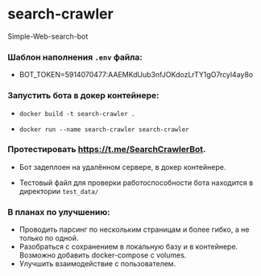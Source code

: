 # search-crawler
Simple-Web-search-bot

### Шаблон наполнения `.env` файла:
- BOT_TOKEN=5914070477:AAEMKdUub3nfJOKdozLrTY1gO7rcyl4ay8o

### Запустить бота в докер контейнере:

- `docker build -t search-crawler .`

- `docker run --name search-crawler search-crawler`

### Протестировать https://t.me/SearchCrawlerBot.
- Бот задеплоен на удалённом сервере, в докер контейнере.

- Тестовый файл для проверки работоспособности бота находится в директории `test_data/`



### В планах по улучшению:
- Проводить парсинг по нескольким страницам и более гибко, а не только по одной.
- Разобраться с сохранением в локальную базу и в контейнере. Возможно добавить docker-compose с volumes.
- Улучшить взаимодействие с пользователем.


